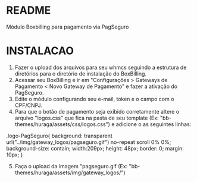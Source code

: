 # README #

Módulo Boxbilling para pagamento via PagSeguro

# INSTALACAO #

1. Fazer o upload dos arquivos para seu whmcs seguindo a estrutura de diretórios para o diretório de instalação do BoxBilling.
2. Acessar seu BoxBilling e ir em "Configurações > Gateways de Pagamento < Novo Gateway de Pagamento" e fazer a ativação do PagSeguro.
3. Edite o módulo configurando seu e-mail, token e o campo com o CPF/CNPJ.
4. Para que o botão de pagamento seja exibido corretamente altere o arquivo "logos.css" que fica na pasta de seu template (Ex: "bb-themes/huraga/assets/css/logos.css") e adicione o as seguintes linhas:

.logo-PagSeguro{
   background: transparent url("../img/gateway_logos/pagseguro.gif") no-repeat scroll 0% 0%;
    background-size: contain;
    width:209px;
    height: 48px;
    border: 0;
    margin: 10px;
}

5. Faça o upload da imagem "pagseguro.gif (Ex: "bb-themes/huraga/assets/img/gateway_logos/")
